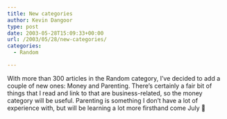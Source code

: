 ```yaml
---
title: New categories
author: Kevin Dangoor
type: post
date: 2003-05-28T15:09:33+00:00
url: /2003/05/28/new-categories/
categories:
  - Random

---
```

With more than 300 articles in the Random category, I&#8217;ve decided to add a couple of new ones: Money and Parenting. There&#8217;s certainly a fair bit of things that I read and link to that are business-related, so the money category will be useful. Parenting is something I don&#8217;t have a lot of experience with, but will be learning a lot more firsthand come July 🙂